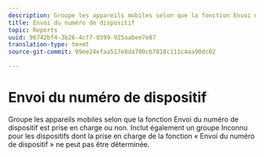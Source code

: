 ```yaml
---
description: Groupe les appareils mobiles selon que la fonction Envoi du numéro de dispositif est prise en charge ou non. Inclut également un groupe Inconnu pour les dispositifs dont la prise en charge de la fonction « Envoi du numéro de dispositif » ne peut pas être déterminée.
title: Envoi du numéro de dispositif
topic: Reports
uuid: 96742bf4-3b26-4cf7-8599-925aabee7e87
translation-type: tm+mt
source-git-commit: 99ee24efaa517e8da700c67818c111c4aa90dc02

---
```



# Envoi du numéro de dispositif

Groupe les appareils mobiles selon que la fonction Envoi du numéro de dispositif est prise en charge ou non. Inclut également un groupe Inconnu pour les dispositifs dont la prise en charge de la fonction « Envoi du numéro de dispositif » ne peut pas être déterminée.

